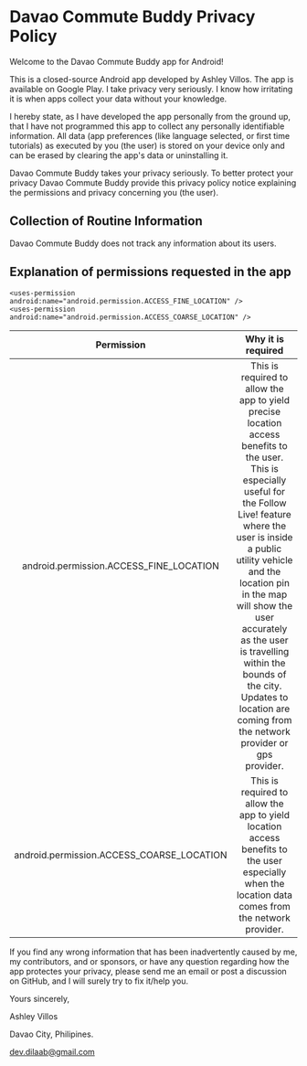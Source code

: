 # Davao Commute Buddy Privacy Policy

Welcome to the Davao Commute Buddy app for Android! 

This is a closed-source Android app developed by Ashley Villos. The app is available on Google Play. I take privacy very seriously. I know how irritating it is when apps collect your data without your knowledge. 

I hereby state, as I have developed the app personally from the ground up, that I have not programmed this app to collect any personally identifiable information. All data (app preferences (like language selected, or first time tutorials) as executed by you (the user) is stored on your device only and can be erased by clearing the app's data or uninstalling it.



Davao Commute Buddy takes your privacy seriously. To better protect your privacy Davao Commute Buddy provide this privacy policy notice explaining the permissions and privacy concerning you (the user).



## Collection of Routine Information


Davao Commute Buddy does not track any information about its users. 



## Explanation of permissions requested in the app


```
<uses-permission android:name="android.permission.ACCESS_FINE_LOCATION" />
<uses-permission android:name="android.permission.ACCESS_COARSE_LOCATION" />
```


| Permission | Why it is required  
| :---:   | :---: 
| android.permission.ACCESS_FINE_LOCATION | This is required to allow the app to yield precise location access benefits to the user. This is especially useful for the Follow Live! feature where the user is inside a public utility vehicle and the location pin in the map will show the user accurately as the user is travelling within the bounds of the city. Updates to location are coming from the network provider or gps provider.
| android.permission.ACCESS_COARSE_LOCATION | This is required to allow the app to yield location access benefits to the user especially when the location data comes from the network provider.



If you find any wrong information that has been inadvertently caused by me, my contributors, and or sponsors, or have any question regarding how the app protectes your privacy, please send me an email or post a discussion on GitHub, and I will surely try to fix it/help you.


Yours sincerely,

Ashley Villos

Davao City, Philipines.

[dev.dilaab@gmail.com](mailto:dev.dilaab@gmail.com)
